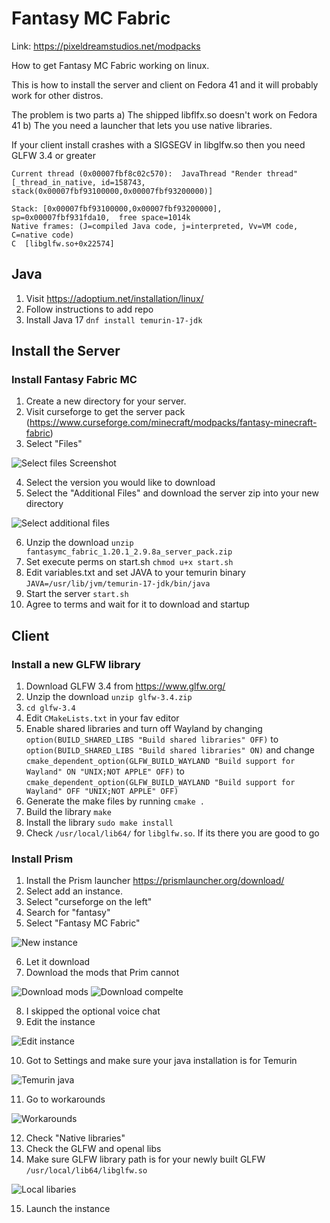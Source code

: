 # Fantasy MC Fabric

Link: https://pixeldreamstudios.net/modpacks

How to get Fantasy MC Fabric working on linux.

This is how to install the server and client on Fedora 41 and it will probably work for other distros.

The problem is two parts 
a) The shipped libflfx.so doesn't work on Fedora 41
b) The you need a launcher that lets you use native libraries. 

If your client install crashes with a SIGSEGV in libglfw.so then you need GLFW 3.4 or greater
```
Current thread (0x00007fbf8c02c570):  JavaThread "Render thread" [_thread_in_native, id=158743, stack(0x00007fbf93100000,0x00007fbf93200000)]

Stack: [0x00007fbf93100000,0x00007fbf93200000],  sp=0x00007fbf931fda10,  free space=1014k
Native frames: (J=compiled Java code, j=interpreted, Vv=VM code, C=native code)
C  [libglfw.so+0x22574]
```

## Java
1. Visit https://adoptium.net/installation/linux/
2. Follow instructions to add repo
3. Install Java 17 `dnf install temurin-17-jdk`

## Install the Server

### Install Fantasy Fabric MC
1. Create a new directory for your server.
2. Visit curseforge to get the server pack (https://www.curseforge.com/minecraft/modpacks/fantasy-minecraft-fabric)
3. Select "Files"

![Select files Screenshot](imgs/select_files_curseforge.png)

4. Select the version you would like to download
5. Select the "Additional Files" and download the server zip into your new directory

![Select additional files](imgs/select_addtional_files_curseforge.png)

6. Unzip the download `unzip fantasymc_fabric_1.20.1_2.9.8a_server_pack.zip`
7. Set execute perms on start.sh `chmod u+x start.sh`
8. Edit variables.txt and set JAVA to your temurin binary `JAVA=/usr/lib/jvm/temurin-17-jdk/bin/java`
9. Start the server `start.sh`
10. Agree to terms and wait for it to download and startup

## Client

### Install a new GLFW library
1. Download GLFW 3.4 from https://www.glfw.org/
2. Unzip the download `unzip glfw-3.4.zip`
3. `cd glfw-3.4`
4. Edit `CMakeLists.txt` in your fav editor
5. Enable shared libraries and turn off Wayland by changing
`option(BUILD_SHARED_LIBS "Build shared libraries" OFF)` to `option(BUILD_SHARED_LIBS "Build shared libraries" ON)`
and change `cmake_dependent_option(GLFW_BUILD_WAYLAND "Build support for Wayland" ON "UNIX;NOT APPLE" OFF)` to `cmake_dependent_option(GLFW_BUILD_WAYLAND "Build support for Wayland" OFF "UNIX;NOT APPLE" OFF)`
6. Generate the make files by running `cmake .`
7. Build the library `make`
8. Install the library `sudo make install`
9. Check `/usr/local/lib64/` for `libglfw.so`. If its there you are good to go

### Install Prism 
1. Install the Prism launcher  https://prismlauncher.org/download/
2. Select add an instance. 
3. Select "curseforge on the left"
4. Search for "fantasy"
5. Select "Fantasy MC Fabric"

![New instance](imgs/add_an_instance.png)

6. Let it download
7. Download the mods that Prim cannot

![Download mods](imgs/download_extra_mods.png)
![Download compelte](imgs/downloaded_extras.png)

8. I skipped the optional voice chat
9. Edit the instance

![Edit instance](imgs/edit_instance.png)

10. Got to Settings and make sure your java installation is for Temurin
 
![Temurin java](imgs/settings_java_version.png)

11. Go to workarounds
 
![Workarounds](imgs/edit_instance_settings_workarounds.png)

12. Check "Native libraries"
13. Check the GLFW and openal libs
14. Make sure GLFW library path is for your newly built GLFW `/usr/local/lib64/libglfw.so`

![Local libaries ](imgs/local_glfw.png) 

15. Launch the instance